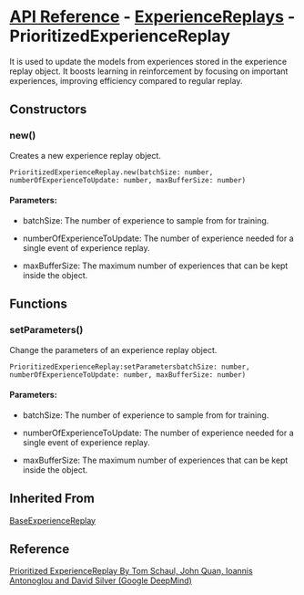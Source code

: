 # [API Reference](../../API.md) - [ExperienceReplays](../ExperienceReplays.md) - PrioritizedExperienceReplay

It is used to update the models from experiences stored in the experience replay object. It boosts learning in reinforcement by focusing on important experiences, improving efficiency compared to regular replay.

## Constructors

### new()

Creates a new experience replay object.

```
PrioritizedExperienceReplay.new(batchSize: number, numberOfExperienceToUpdate: number, maxBufferSize: number)
```

#### Parameters:

* batchSize: The number of experience to sample from for training.

* numberOfExperienceToUpdate: The number of experience needed for a single event of experience replay.

* maxBufferSize: The maximum number of experiences that can be kept inside the object.

## Functions

### setParameters()

Change the parameters of an experience replay object.

```
PrioritizedExperienceReplay:setParametersbatchSize: number, numberOfExperienceToUpdate: number, maxBufferSize: number)
```

#### Parameters:

* batchSize: The number of experience to sample from for training.

* numberOfExperienceToUpdate: The number of experience needed for a single event of experience replay.

* maxBufferSize: The maximum number of experiences that can be kept inside the object.

## Inherited From

[BaseExperienceReplay](BaseExperienceReplay.md)

## Reference

[Prioritized ExperienceReplay By Tom Schaul, John Quan, Ioannis Antonoglou and David Silver (Google DeepMind)](https://arxiv.org/pdf/1511.05952.pdf)
